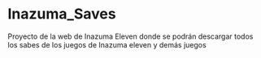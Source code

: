 # Inazuma_Saves
Proyecto de la web de Inazuma Eleven donde se podrán descargar todos los sabes de los juegos de Inazuma eleven y demás juegos

